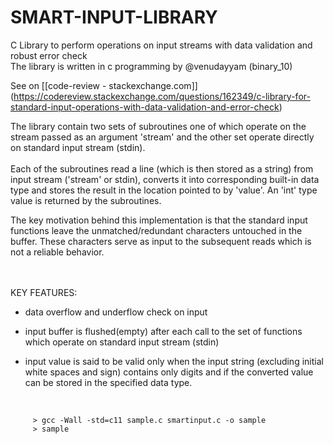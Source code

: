 # SMART-INPUT-LIBRARY

C Library to perform operations on input streams with data validation and robust error check <br>
The library is written in c programming by @venudayyam (binary_10) 

See on [\[code-review - stackexchange.com\]] (https://codereview.stackexchange.com/questions/162349/c-library-for-standard-input-operations-with-data-validation-and-error-check)

The library contain two sets of subroutines one of which operate on the stream passed as an argument 'stream' and the other set operate  directly on standard input stream (stdin).
<br><br>Each of the subroutines read a line (which is then stored as a string) from input stream ('stream' or stdin), converts it into corresponding built-in data type and stores the result in the location pointed to by 'value'. An 'int' type value is returned by the subroutines.


The key motivation behind this implementation is that the standard input functions leave the unmatched/redundant characters untouched in  the buffer. These characters serve as input to the subsequent reads which is not a reliable behavior.



<br><br>KEY FEATURES:

- data overflow and underflow check on input

- input buffer is flushed(empty) after each call to the set of functions which operate on
  standard input stream (stdin)

- input value is said to be valid only when the input string (excluding initial white spaces and sign)
  contains only digits and if the converted value can be stored in the specified data type.


<br>

~~~~ 
     > gcc -Wall -std=c11 sample.c smartinput.c -o sample
     > sample
~~~~
